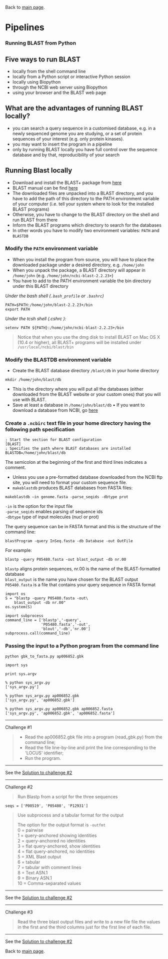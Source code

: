 Back to [main page](../index.md).


# Pipelines

### Running BLAST from Python

## Five ways to run BLAST
-  locally from the shell command line
-  locally from a Python script or interactive Python session
-  locally using Biopython
-  through the NCBI web server using Biopython
-  using your browser and the BLAST web page



## What are the advantages of running BLAST locally?

-  you can search a query sequence in a customised database, e.g. in a newly sequenced genome you are studying, or a set of protein sequences of your interest (e.g. only protein kinases).
-  you may want to insert the program in a pipeline
-  only by running BLAST locally you have full control over the sequence database and by that, reproducibility of your search

## Running Blast locally
-  Download and install the BLAST+ package from [here](http://blast.ncbi.nlm.nih.gov/Blast.cgi?CMD=Web&PAGE_TYPE=BlastDocs&DOC_TYPE=Download)
-  BLAST manual can be find [here](http://www.ncbi.nlm.nih.gov/books/NBK1762/)
-  The downloaded files are unpacked into a BLAST directory, and you have to add the path of this directory to the PATH environment variable of your computer (i.e. tell your system where to look for the installed BLAST programs)
-  Otherwise, you have to change to the BLAST directory on the shell and run BLAST from there
-   Inform the BLAST programs which directory to search for the databases
-   In other words you have to modify two environment variables: `PATH` and `BLASTDB`

### Modify the `PATH` environment variable
-  When you install the program from source, you will have to place the downloaded package under a desired directory, e.g. `/home/john`
-   When you unpack the package, a BLAST directory will appear in
`/home/john` (e.g. ``/home/john/ncbi-blast-2.2.23+``)
-  You have to add to the PATH environment variable the bin directory under this BLAST directory


*Under the bash shell (`.bash_profile` or `.bashrc`)*
```
PATH=$PATH:/home/john/blast-2.2.23+/bin
export PATH
```

*Under the tcsh shell (.cshrc ):*
```
setenv PATH ${PATH}:/home/john/ncbi-blast-2.2.23+/bin
```

>Notice that when you use the dmg disk to install BLAST on Mac OS X (10.4 or higher), all BLAST+ programs will be installed under `/usr/local/ncbi/blast/bin`


### Modify the BLASTDB environment variable

- Create the BLAST database directory `/blast/db` in your
home directory
```
mkdir /home/john/blast/db
```
-  This is the directory where you will put all the databases (either downloaded from the BLAST website or your custom ones) that you will use with BLAST.
-  Save at least a database in `/home/john/blast/db`
•  If you want to download a database from NCBI, go [here](ftp://ftp.ncbi.nlm.nih.gov/blast/db)

### Create a `.ncbirc` text file in your home directory having the following path specification

```
; Start the section for BLAST configuration
[BLAST]
; Specifies the path where BLAST databases are installed
BLASTDB=/home/john/blast/db
```

The semicolon at the beginning of the first and third lines indicates a comment.

-  Unless you use a pre-formatted database downloaded from the NCBI ftp site, you will need to format your custom sequence file.
-   `makeblastdb` produces BLAST databases from FASTA files:
```
makeblastdb –in genome.fasta -parse_seqids -dbtype prot
```
`-in` is the option for the input file <br/>
`-parse_seqids` enables parsing of sequence ids <br/>
`-dbtype` type of input molecules (nucl or prot)<br/>

The query sequence can be in FASTA format and this is the structure of the command line:
```
blastProgram -query InSeq.fasta -db Database -out OutFile
```
For example:
```
blastp -query P05480.fasta -out blast_output -db nr.00
```
`blastp` aligns protein sequences, nr.00 is the name of the BLAST-formatted database<br/>
`blast_output` is the name you have chosen for the BLAST output<br/>
`P05480.fasta` is a file that contains your query sequence in FASTA format<br/>

```
import os
S = "blastp -query P05480.fasta -out\
    blast_output -db nr.00"
os.system(S)
```


```
import subprocess
command_line = ['blastp','-query',
                'P05480.fasta','-out',
                'blout','-db','nr.00']
subprocess.call(command_line)
```

### Passing the input to a Python program from the command line


```
python gbk_to_fasta.py ap006852.gbk
```

```
import sys

print sys.argv

% python sys_argv.py
['sys_argv.py']

% python sys_argv.py ap006852.gbk
['sys_argv.py', 'ap006852.gbk']

% python sys_argv.py ap006852.gbk ap006852.fasta
['sys_argv.py', 'ap006852.gbk', 'ap006852.fasta']
```

---
Challenge #1

>- Read the ap006852.gbk  file into a program (read_gbk.py) from the command line;
>- Read the file line-by-line and print the line corresponding to the 'LOCUS' identifier;
>-   Run the program.
>
---

See the [Solution to challenge #2](15_Running-BLAST_sys.argv.solutions.md) 


---
Challenge #2

>Run Blastp from a script for the three sequences
```
seqs = ['P00519', 'P05480', 'P12931']
```
>Use subprocess and a tabular format for the output
>
>The option for the output format is `-outfmt`<br/>
>0 = pairwise<br/>
>1 = query-anchored showing identities<br/>
>2 = query-anchored no identities<br/>
>3 = flat query-anchored, show identities<br/>
>4 = flat query-anchored, no identities<br/>
>5 = XML Blast output<br/>
>6 = tabular<br/>
>7 = tabular with comment lines<br/>
>8 = Text ASN.1<br/>
>9 = Binary ASN.1<br/>
>10 = Comma-separated values<br/>
>
---

See the [Solution to challenge #2](15_Running-BLAST_sys.argv.solutions.md) 





---
Challenge #3

>Read the three blast output files and write to a new file file the values in the first and the third columns just for the first line of each file.
>
---

See the [Solution to challenge #2](15_Running-BLAST_sys.argv.solutions.md) 



Back to [main page](../index.md).

